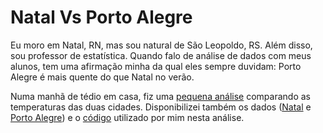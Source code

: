 # Natal Vs Porto Alegre

Eu moro em Natal, RN, mas sou natural de São Leopoldo, RS. Além disso, sou professor de estatística. Quando falo de análise de dados com meus alunos, tem uma afirmação minha da qual eles sempre duvidam: Porto Alegre é mais quente do que Natal no verão.

Numa manhã de tédio em casa, fiz uma [pequena análise](../master/comparacao.html) comparando as temperaturas das duas cidades. Disponibilizei também os dados ([Natal](../master/natal_completo.csv) e [Porto Alegre](../master/portoalegre_completo.csv)) e o [código](../master/comparacao.R) utilizado por mim nesta análise.

